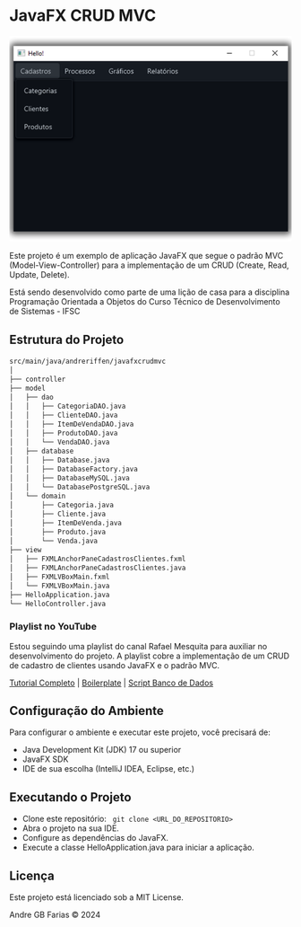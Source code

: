 # JavaFX CRUD MVC

![a](https://raw.githubusercontent.com/andreriffen/javafx-mvc/main/screenshot.fw.png)

Este projeto é um exemplo de aplicação JavaFX que segue o padrão MVC (Model-View-Controller) para a implementação de um CRUD (Create, Read, Update, Delete). 
 
Está sendo desenvolvido como parte de uma lição de casa para a disciplina Programação Orientada a Objetos do Curso Técnico de Desenvolvimento de Sistemas - IFSC


## Estrutura do Projeto

```plaintext
src/main/java/andreriffen/javafxcrudmvc
│
├── controller
├── model
│   ├── dao
│   │   ├── CategoriaDAO.java
│   │   ├── ClienteDAO.java
│   │   ├── ItemDeVendaDAO.java
│   │   ├── ProdutoDAO.java
│   │   └── VendaDAO.java
│   ├── database
│   │   ├── Database.java
│   │   ├── DatabaseFactory.java
│   │   ├── DatabaseMySQL.java
│   │   └── DatabasePostgreSQL.java
│   └── domain
│       ├── Categoria.java
│       ├── Cliente.java
│       ├── ItemDeVenda.java
│       ├── Produto.java
│       └── Venda.java
├── view
│   ├── FXMLAnchorPaneCadastrosClientes.fxml
│   ├── FXMLAnchorPaneCadastrosClientes.java
│   ├── FXMLVBoxMain.fxml
│   └── FXMLVBoxMain.java
├── HelloApplication.java
└── HelloController.java
```

### Playlist no YouTube

Estou seguindo uma playlist do canal Rafael Mesquita para auxiliar no desenvolvimento do projeto. A playlist cobre a implementação de um CRUD de cadastro de clientes usando JavaFX e o padrão MVC.

[Tutorial Completo](https://www.youtube.com/playlist?list=PL-mvLy2ws8ILNrs8jtEAwaZMxDZvlMj48) | [Boilerplate](https://drive.google.com/open?id=0B3q56TwNCeXoN25UWW4xMGd5QTg) |  [Script Banco de Dados](https://drive.google.com/open?id=0B3q56TwNCeXoOFZUMDdlaVB6MU0)

## Configuração do Ambiente

Para configurar o ambiente e executar este projeto, você precisará de:

- Java Development Kit (JDK) 17 ou superior
- JavaFX SDK
- IDE de sua escolha (IntelliJ IDEA, Eclipse, etc.)

## Executando o Projeto

- Clone este repositório: <code> git clone <URL_DO_REPOSITORIO> </code>
- Abra o projeto na sua IDE.
- Configure as dependências do JavaFX.</code>
- Execute a classe HelloApplication.java para iniciar a aplicação.

## Licença
Este projeto está licenciado sob a MIT License.

Andre GB Farias © 2024
